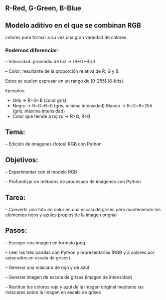 ## R-Red, G-Green, B-Blue

## Modelo aditivo en el que se combinan RGB

colores para formar a su vez una gran
variedad de colores.

### Podemos diferenciar:

– Intensidad: promedio de luz -> (R+G+B)/3

– Color: resultante de la proporción relativa de R, G y B.

Estos se suelen expresar en un rango de [0-255] (8-bits). 

Ejemplos:
- Gris -> R=G=B (color gris)
- Negro -> R=G=B=0 (gris, mínima intensidad)
 Blanco -> R=G=B=255 (gris, máxima
intensidad)
- Color que tiende a rojizo -> R>G, R>B

## Tema:

– Edición de imágenes (fotos) RGB con Python

 ## Objetivos:
 
– Experimentar con el modelo RGB

– Profundizar en métodos de procesado de imágenes con Python

## Tarea:

– Convertir una foto en color en una escala de grises pero
manteniendo los elementos rojos y azules propios de la
imagen orignal

## Pasos:

– Escoger una imagen en formato jpeg

– Leer las tres bandas con Python y representarlas (RGB y 3 colores por
separados en escala de grises). 

– Generar una máscara de rojo y de azul 

– Generar imagen de escala de grises (imagen de intensidad)

– Restituir los colores rojo y azul de la imagen original mediante las máscaras
sobre la imagen en escala de grises
